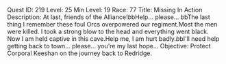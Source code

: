 Quest ID: 219
Level: 25
Min Level: 19
Race: 77
Title: Missing In Action
Description: At last, friends of the Alliance!$b$bHelp... please... $b$bThe last thing I remember these foul Orcs overpowered our regiment.Most the men were killed. I took a strong blow to the head and everything went black. Now I am held captive in this cave.Help me, I am hurt badly.$b$bI'll need help getting back to town... please... you're my last hope...
Objective: Protect Corporal Keeshan on the journey back to Redridge.
